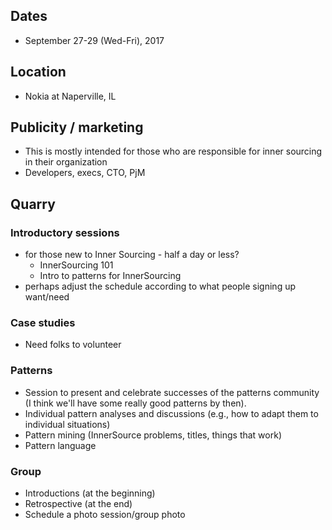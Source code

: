 ## Dates
* September 27-29 (Wed-Fri), 2017

## Location
* Nokia at Naperville, IL

## Publicity / marketing
- This is mostly intended for those who are responsible for inner sourcing in their organization
- Developers, execs, CTO, PjM

## Quarry

### Introductory sessions
- for those new to Inner Sourcing - half a day or less?
    - InnerSourcing 101
    - Intro to patterns for InnerSourcing
- perhaps adjust the schedule according to what people signing up want/need

### Case studies
- Need folks to volunteer

### Patterns
- Session to present and celebrate successes of the patterns community (I think we'll have some really good patterns by then).
- Individual pattern analyses and discussions (e.g., how to adapt them to individual situations)
- Pattern mining (InnerSource problems, titles, things that work)
- Pattern language

### Group
- Introductions (at the beginning)
- Retrospective (at the end)
- Schedule a photo session/group photo
